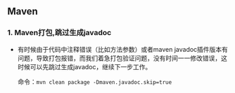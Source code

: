 ## Maven

### 1.  Maven打包,跳过生成javadoc

* 有时候由于代码中注释错误（比如方法参数）或者maven javadoc插件版本有问题，导致打包报错，而我们着急打包验证问题，没有时间一一修改错误，这时候可以先跳过生成javadoc，继续下一步工作。

  命令：`mvn clean package -Dmaven.javadoc.skip=true`